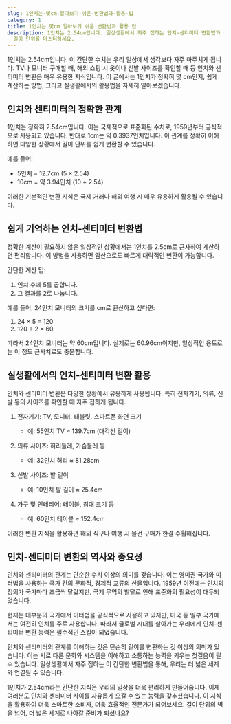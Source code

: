 ```yaml
---
slug: 1인치는-몇cm-알아보기-쉬운-변환법과-활용-팁
category: 1
title: 1인치는 몇cm 알아보기 쉬운 변환법과 활용 팁
description: 1인치는 2.54cm입니다. 일상생활에서 자주 접하는 인치-센티미터 변환법과 활용 팁을 알아봅니다. 쉽고 정확한 계산 방법으로
  길이 단위를 마스터하세요.
---
```


1인치는 2.54cm입니다. 이 간단한 수치는 우리 일상에서 생각보다 자주 마주치게 됩니다. TV나 모니터 구매할 때, 해외 쇼핑 시 옷이나 신발 사이즈를 확인할 때 등 인치와 센티미터 변환은 매우 유용한 지식입니다. 이 글에서는 1인치가 정확히 몇 cm인지, 쉽게 계산하는 방법, 그리고 실생활에서의 활용법을 자세히 알아보겠습니다.

## 인치와 센티미터의 정확한 관계

1인치는 정확히 2.54cm입니다. 이는 국제적으로 표준화된 수치로, 1959년부터 공식적으로 사용되고 있습니다. 반대로 1cm는 약 0.3937인치입니다. 이 관계를 정확히 이해하면 다양한 상황에서 길이 단위를 쉽게 변환할 수 있습니다.

예를 들어:

- 5인치 = 12.7cm (5 × 2.54)
- 10cm = 약 3.94인치 (10 ÷ 2.54)

이러한 기본적인 변환 지식은 국제 거래나 해외 여행 시 매우 유용하게 활용될 수 있습니다.

## 쉽게 기억하는 인치-센티미터 변환법

정확한 계산이 필요하지 않은 일상적인 상황에서는 1인치를 2.5cm로 근사하여 계산하면 편리합니다. 이 방법을 사용하면 암산으로도 빠르게 대략적인 변환이 가능합니다.

간단한 계산 팁:

1. 인치 수에 5를 곱합니다.
2. 그 결과를 2로 나눕니다.

예를 들어, 24인치 모니터의 크기를 cm로 환산하고 싶다면:

1. 24 × 5 = 120
2. 120 ÷ 2 = 60

따라서 24인치 모니터는 약 60cm입니다. 실제로는 60.96cm이지만, 일상적인 용도로는 이 정도 근사치로도 충분합니다.

## 실생활에서의 인치-센티미터 변환 활용

인치와 센티미터 변환은 다양한 상황에서 유용하게 사용됩니다. 특히 전자기기, 의류, 신발 등의 사이즈를 확인할 때 자주 접하게 됩니다.

1. 전자기기: TV, 모니터, 태블릿, 스마트폰 화면 크기

   - 예: 55인치 TV ≈ 139.7cm (대각선 길이)

2. 의류 사이즈: 허리둘레, 가슴둘레 등

   - 예: 32인치 허리 ≈ 81.28cm

3. 신발 사이즈: 발 길이

   - 예: 10인치 발 길이 ≈ 25.4cm

4. 가구 및 인테리어: 테이블, 침대 크기 등
   - 예: 60인치 테이블 ≈ 152.4cm

이러한 변환 지식을 활용하면 해외 직구나 여행 시 물건 구매가 한결 수월해집니다.

## 인치-센티미터 변환의 역사와 중요성

인치와 센티미터의 관계는 단순한 수치 이상의 의미를 갖습니다. 이는 영미권 국가와 미터법을 사용하는 국가 간의 문화적, 경제적 교류의 산물입니다. 1959년 이전에는 인치의 정의가 국가마다 조금씩 달랐지만, 국제 무역의 발달로 인해 표준화의 필요성이 대두되었습니다.

현재는 대부분의 국가에서 미터법을 공식적으로 사용하고 있지만, 미국 등 일부 국가에서는 여전히 인치를 주로 사용합니다. 따라서 글로벌 시대를 살아가는 우리에게 인치-센티미터 변환 능력은 필수적인 스킬이 되었습니다.

인치와 센티미터의 관계를 이해하는 것은 단순히 길이를 변환하는 것 이상의 의미가 있습니다. 이는 서로 다른 문화와 시스템을 이해하고 소통하는 능력을 키우는 첫걸음이 될 수 있습니다. 일상생활에서 자주 접하는 이 간단한 변환법을 통해, 우리는 더 넓은 세계와 연결될 수 있습니다.

1인치가 2.54cm라는 간단한 지식은 우리의 일상을 더욱 편리하게 만들어줍니다. 이제 여러분도 인치와 센티미터 사이를 자유롭게 오갈 수 있는 능력을 갖추셨습니다. 이 지식을 활용하여 더욱 스마트한 소비자, 더욱 효율적인 전문가가 되어보세요. 길이 단위의 벽을 넘어, 더 넓은 세계로 나아갈 준비가 되셨나요?